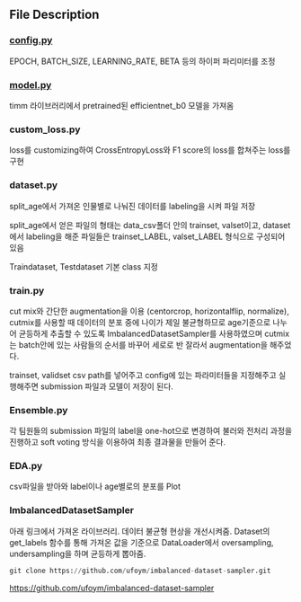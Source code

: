 ## File Description



### [config.py](http://config.py)

EPOCH, BATCH_SIZE, LEARNING_RATE, BETA 등의 하이퍼 파리미터를 조정



### [model.py](http://model.py)

timm 라이브러리에서 pretrained된 efficientnet_b0 모델을 가져옴



### custom_loss.py

loss를 customizing하여 CrossEntropyLoss와 F1 score의 loss를 합쳐주는 loss를 구현



### dataset.py

split_age에서 가져온 인물별로 나눠진 데이터를 labeling을 시켜 파일 저장

split_age에서 얻은 파일의 형태는 data_csv폴더 안의 trainset, valset이고, dataset에서 labeling을 해준 파일들은 trainset_LABEL, valset_LABEL 형식으로 구성되어 있음

Traindataset, Testdataset 기본 class 지정


### train.py

cut mix와 간단한 augmentation을 이용 (centorcrop, horizontalflip, normalize), cutmix를 사용할 때 데이터의 분포 중에 나이가 제일 불균형하므로 age기준으로 나누어 균등하게 추출할 수 있도록 ImbalancedDatasetSampler를 사용하였으며 cutmix는 batch안에 있는 사람들의 순서를 바꾸어 세로로 반 잘라서 augmentation을 해주었다.

trainset, validset csv path를 넣어주고 config에 있는 파라미터들을 지정해주고 실행해주면 submission 파일과 모델이 저장이 된다.



### Ensemble.py

각 팀원들의 submission 파일의 label을 one-hot으로 변경하여 불러와 전처리 과정을 진행하고 soft voting 방식을 이용하여 최종 결과물을 만들어 준다.



### EDA.py

csv파일을 받아와 label이나 age별로의 분포를 Plot



### ImbalancedDatasetSampler

아래 링크에서 가져온 라이브러리. 데이터 불균형 현상을 개선시켜줌. Dataset의 get_labels 함수를 통해 가져온 값을 기준으로 DataLoader에서 oversampling, undersampling을 하며 균등하게 뽑아줌.

``` python
git clone https://github.com/ufoym/imbalanced-dataset-sampler.git
```



https://github.com/ufoym/imbalanced-dataset-sampler